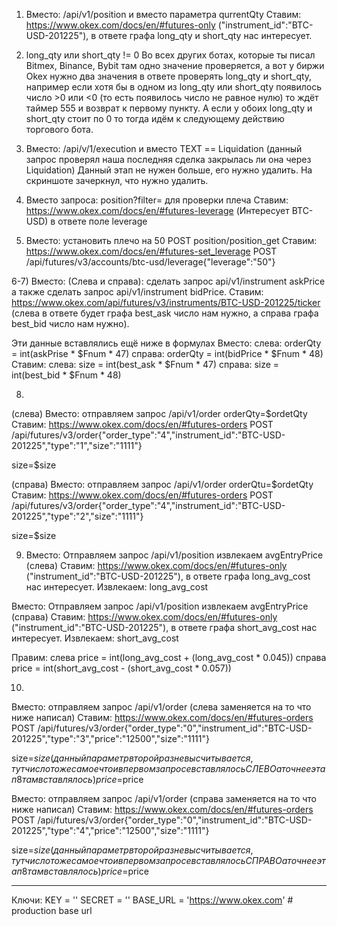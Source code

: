 1) Вместо: /api/v1/position и вместо параметра qurrentQty
Ставим: https://www.okex.com/docs/en/#futures-only ("instrument_id":"BTC-USD-201225"), в ответе графа long_qty и short_qty нас интересует.
 
2) long_qty или short_qty != 0
Во всех других ботах, которые ты писал Bitmex, Binance, Bybit там одно значение проверяется, а вот у биржи Okex нужно два значения в ответе проверять long_qty и short_qty, например если хотя бы в одном из long_qty или short_qty появилось число >0 или <0 (то есть появилось число не равное нулю) то ждёт таймер 555 и возврат к первому пункту. А если у обоих long_qty и short_qty стоит по 0 то тогда идём к следующему действию торгового бота.


3) Вместо: /api/v/1/execution и вместо TEXT == Liquidation (данный запрос проверял наша последняя сделка закрылась ли она через Liquidation)
Данный этап не нужен больше, его нужно удалить. На скриншоте зачеркнул, что нужно удалить.


4) Вместо запроса: position?filter= для проверки плеча
Ставим: https://www.okex.com/docs/en/#futures-leverage (Интересует BTC-USD) в ответе поле leverage

5) Вместо: установить плечо на 50 POST position/position_get
Ставим: https://www.okex.com/docs/en/#futures-set_leverage
POST /api/futures/v3/accounts/btc-usd/leverage{"leverage":"50"}

6-7) Вместо: (Слева и справа): сделать запрос api/v1/instrument askPrice а также сделать запрос api/v1/instrument bidPrice. 
Ставим: https://www.okex.com/api/futures/v3/instruments/BTC-USD-201225/ticker (слева в ответе будет графа best_ask число нам нужно, а справа  графа best_bid число нам нужно).

Эти данные вставлялись ещё ниже в формулах
Вместо: 
слева: orderQty = int(askPrise * $Fnum * 47) 
справа: orderQty = int(bidPrice * $Fnum * 48)
Ставим: 
слева: size = int(best_ask * $Fnum * 47)
справа: size = int(best_bid * $Fnum * 48)


8) 
(слева) Вместо: отправляем запрос /api/v1/order orderQty=$ordetQty 
Ставим: https://www.okex.com/docs/en/#futures-orders 
POST /api/futures/v3/order{"order_type":"4","instrument_id":"BTC-USD-201225","type":"1","size":"1111"}

size=$size

(справа) Вместо: отправляем запрос /api/v1/order orderQtu=$ordetQty 
Ставим: https://www.okex.com/docs/en/#futures-orders 
POST /api/futures/v3/order{"order_type":"4","instrument_id":"BTC-USD-201225","type":"2","size":"1111"}

size=$size


9) Вместо: Отправляем запрос /api/v1/position извлекаем avgEntryPrice (слева)
Ставим: https://www.okex.com/docs/en/#futures-only ("instrument_id":"BTC-USD-201225"), в ответе графа long_avg_cost нас интересует.
Извлекаем: long_avg_cost

Вместо: Отправляем запрос /api/v1/position извлекаем avgEntryPrice (справа)
Ставим: https://www.okex.com/docs/en/#futures-only ("instrument_id":"BTC-USD-201225"), в ответе графа short_avg_cost нас интересует.
Извлекаем: short_avg_cost


Правим:
слева price = int(long_avg_cost + (long_avg_cost * 0.045))
справа price = int(short_avg_cost - (short_avg_cost * 0.057))

10) 
Вместо: отправляем запрос /api/v1/order  (слева заменяется на то что ниже написал)
Ставим: https://www.okex.com/docs/en/#futures-orders 
POST /api/futures/v3/order{"order_type":"0","instrument_id":"BTC-USD-201225","type":"3","price":"12500","size":"1111"}

size=$size (данный параметр второй раз не высчитывается, тут число тоже самое что и в первом запросе вставлялось СЛЕВО а точнее этап 8 там вставлялось)
price=$price

Вместо: отправляем запрос /api/v1/order  (справа заменяется на то что ниже написал)
Ставим: https://www.okex.com/docs/en/#futures-orders 
POST /api/futures/v3/order{"order_type":"0","instrument_id":"BTC-USD-201225","type":"4","price":"12500","size":"1111"}

size=$size (данный параметр второй раз не высчитывается, тут число тоже самое что и в первом запросе вставлялось СПРАВО а точнее этап 8 там вставлялось)
price=$price

----------------------

Ключи:
KEY = ''
SECRET = ''
BASE_URL = 'https://www.okex.com' # production base url


